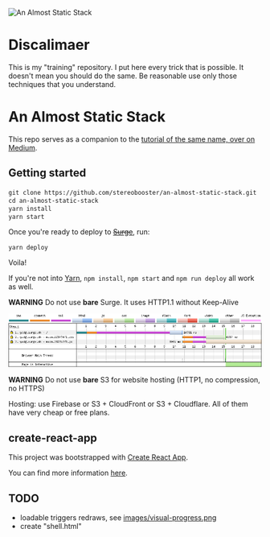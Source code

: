 ![An Almost Static Stack](https://i.imgur.com/NStGYap.jpg)

# Discalimaer

This is my "training" repository. I put here every trick that is possible. It doesn't mean you should do the same. Be reasonable use only those techniques that you understand.

# An Almost Static Stack

This repo serves as a companion to the [tutorial of the same name, over on Medium](https://medium.com/superhighfives/).

## Getting started

``` shell
git clone https://github.com/stereobooster/an-almost-static-stack.git
cd an-almost-static-stack
yarn install
yarn start
```

Once you're ready to deploy to ~~[Surge](https://surge.sh)~~, run:

``` shell
yarn deploy
```

Voila!

If you're not into [Yarn](https://yarnpkg.com/), `npm install`, `npm start` and `npm run deploy` all work as well.

**WARNING** Do not use **bare** Surge. It uses HTTP1.1 without Keep-Alive

![Surge waterfall](/images/surge-waterfall.png)

**WARNING** Do not use **bare** S3 for website hosting (HTTP1, no compression, no HTTPS)

Hosting: use Firebase or S3 + CloudFront or S3 + Cloudflare. All of them have very cheap or free plans.

## create-react-app

This project was bootstrapped with [Create React App](https://github.com/facebookincubator/create-react-app).

You can find more information [here](https://github.com/facebookincubator/create-react-app/blob/master/packages/react-scripts/template/README.md).

## TODO

- loadable triggers redraws, see [images/visual-progress.png](images/visual-progress.png)
- create "shell.html"
